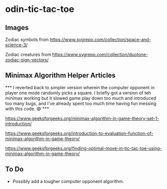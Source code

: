 # odin-tic-tac-toe

## Images
Zodiac symbols from https://www.svgrepo.com/collection/space-and-science-3/

Zodiac creatures from https://www.svgrepo.com/collection/duotone-zodiac-sign-vectors/


## Minimax Algorithm Helper Articles

*** I reverted back to simpler version wherein the computer opponent in player one mode randomly picks a square. I briefly got a version of teh minimax working but it slowed game play down too much and introduced too many bugs, and I've already spent too much time having fun messing with this code. 😅 ***

https://www.geeksforgeeks.org/minimax-algorithm-in-game-theory-set-1-introduction/

https://www.geeksforgeeks.org/introduction-to-evaluation-function-of-minimax-algorithm-in-game-theory/

https://www.geeksforgeeks.org/finding-optimal-move-in-tic-tac-toe-using-minimax-algorithm-in-game-theory/


## To Do

- Possibly add a tougher computer opponent algorithm.
